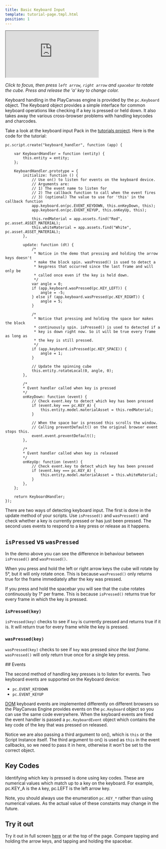```yaml
---
title: Basic Keyboard Input
template: tutorial-page.tmpl.html
position: 1
---
```


<iframe src="http://apps.playcanvas.com/playcanvas/tutorials/input_keyboard?overlay=false"></iframe>

*Click to focus, then press `left arrow`, `right arrow` and `spacebar` to rotate the cube. Press and release the 'a' key to change color.*

Keyboard handling in the PlayCanvas engine is provided by the `pc.Keyboard` object. The Keyboard object provides a simple interface
for common keyboard operations like checking if a key is pressed or held down. It also takes away the various cross-browser problems with
handling keycodes and charcodes.

Take a look at the keyboard input Pack in the [tutorials project][1]. Here is the code for the tutorial:

~~~javascript~~~
pc.script.create("keyboard_handler", function (app) {

    var KeyboardHandler = function (entity) {
        this.entity = entity;
    };

    KeyboardHandler.prototype = {
        initialize: function () {
            // Use on() to listen for events on the keyboard device.
            // Arguments are:
            // 1) The event name to listen for
            // 2) The callback function to call when the event fires
            // 3) (optional) The value to use for 'this' in the callback function
            app.keyboard.on(pc.EVENT_KEYDOWN, this.onKeyDown, this);
            app.keyboard.on(pc.EVENT_KEYUP, this.onKeyUp, this);

            this.redMaterial = app.assets.find("Red", pc.asset.ASSET_MATERIAL);
            this.whiteMaterial = app.assets.find("White", pc.asset.ASSET_MATERIAL);
        },

        update: function (dt) {
            /*
             * Notice in the demo that pressing and holding the arrow keys doesn't
             * make the block spin. wasPressed() is used to detect a
             * keypress that occurred since the last frame and will only be
             * called once even if the key is held down.
             */
            var angle = 0;
            if (app.keyboard.wasPressed(pc.KEY_LEFT)) {
                angle = -5;
            } else if (app.keyboard.wasPressed(pc.KEY_RIGHT)) {
                angle = 5;
            }

            /*
             * Notice that pressing and holding the space bar makes the block
             * continuously spin. isPressed() is used to detected if a
             * key is down right now. So it will be true every frame as long as
             * the key is still pressed.
             */
            if (app.keyboard.isPressed(pc.KEY_SPACE)) {
                angle = 1;
            }

            // Update the spinning cube
            this.entity.rotateLocal(0, angle, 0);
        },

        /*
        * Event handler called when key is pressed
        */
        onKeyDown: function (event) {
            // Check event.key to detect which key has been pressed
            if (event.key === pc.KEY_A) {
                this.entity.model.materialAsset = this.redMaterial;
            }

            // When the space bar is pressed this scrolls the window.
            // Calling preventDefault() on the original browser event stops this.
            event.event.preventDefault();
        },

        /*
        * Event handler called when key is released
        */
        onKeyUp: function (event) {
            // Check event.key to detect which key has been pressed
            if (event.key === pc.KEY_A) {
                this.entity.model.materialAsset = this.whiteMaterial;
            }
        },
    };

    return KeyboardHandler;
});
~~~

There are two ways of detecting keyboard input. The first is done in the update method of your scripts. Use `isPressed()` and `wasPressed()` and check whether a key is currently pressed or has just been pressed. The second uses events to respond to a key press or release as it happens.

## `isPressed` vs `wasPressed`

In the demo above you can see the difference in behaviour between `isPressed()` and `wasPressed()`.

When you press and hold the left or right arrow keys the cube will rotate by 5&deg;, but it will only rotate once. This is because `wasPressed()` only returns true for the frame immediately after the key was pressed.

If you press and hold the spacebar you will see that the cube rotates continuously by 1&deg; per frame. This is because `isPressed()` returns true for every frame in which the key is pressed.

### `isPressed(key)`

`isPressed(key)` checks to see if `key` is currently pressed and returns true if it is. It will return true for every frame while the key is pressed.

### `wasPressed(key)`

`wasPressed(key)` checks to see if `key` was pressed *since the last frame*. `wasPressed()` will only return true once for a single key press.

## Events

The second method of handling key presses is to listen for events. Two keyboard events are supported on the Keyboard device:

* `pc.EVENT_KEYDOWN`
* `pc.EVENT_KEYUP`

[DOM][3] keyboard events are implemented differently on different browsers so the PlayCanvas Engine provides events on the `pc.Keyboard` object so you can use the same code everywhere. When the keyboard events are fired the event handler is passed a `pc.KeyboardEvent` object which contains the key code of the key that was pressed on released.

Notice we are also passing a third argument to on(), which is `this` or the Script Instance itself. The third argument to on() is used as `this` in the event callbacks, so we need to pass it in here, otherwise it won't be set to the correct object.

## Key Codes

Identifying which key is pressed is done using key codes. These are numerical values which match up to a key on the keyboard. For example, pc.KEY_A is the `A` key, pc.LEFT is the left arrow key.

Note, you should always use the enumeration `pc.KEY_*` rather than using numerical values. As the actual value of these constants may change in the future.

## Try it out

Try it out in full screen [here][2] or at the top of the page. Compare tapping and holding the arrow keys, and tapping and holding the spacebar.

[1]: https://playcanvas.com/project/186/overview/tutorials
[2]: http://apps.playcanvas.com/playcanvas/tutorials/input_keyboard
[3]: /user-manual/glossary#dom
